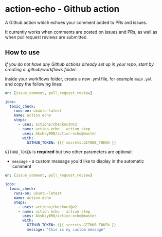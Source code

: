 # action-echo - Github action

A Github action which echoes your comment added to PRs and issues.

It currently works when comments are posted on issues and PRs, as well as when pull request reviews are submitted.

## How to use

_If you do not have any Github actions already set up in your repo, start by creating a .github/workflows folder._

Inside your workflows folder, create a new .yml file, for example `main.yml` and copy the following lines:

```yml
on: [issue_comment, pull_request_review]

jobs:
  toxic_check:
    runs-on: ubuntu-latest
    name: action echo
    steps:
      - uses: actions/checkout@v2
      - name: action-echo - action step
        uses: Akshay090/action-echo@master
        with:
          GITHUB_TOKEN: ${{ secrets.GITHUB_TOKEN }}
```

`GITHUB_TOKEN` is **required** but two other parameters are optional:

- `message` - a custom message you'd like to display in the automatic comment

```yml
on: [issue_comment, pull_request_review]

jobs:
  toxic_check:
    runs-on: ubuntu-latest
    name: action echo
    steps:
      - uses: actions/checkout@v2
      - name: action echo - action step
        uses: Akshay090/action-echo@master
        with:
          GITHUB_TOKEN: ${{ secrets.GITHUB_TOKEN }}
          message: "this is my custom message"
```

